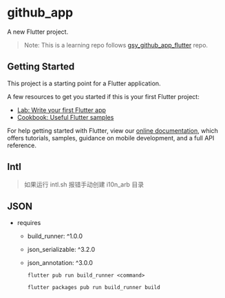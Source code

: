 # github_app

A new Flutter project.

> Note: This is a learning repo follows [gsy_github_app_flutter](gsy_github_app_flutter) repo.

## Getting Started

This project is a starting point for a Flutter application.

A few resources to get you started if this is your first Flutter project:

- [Lab: Write your first Flutter app](https://flutter.dev/docs/get-started/codelab)
- [Cookbook: Useful Flutter samples](https://flutter.dev/docs/cookbook)

For help getting started with Flutter, view our
[online documentation](https://flutter.dev/docs), which offers tutorials,
samples, guidance on mobile development, and a full API reference.

## Intl

> 如果运行 intl.sh 报错手动创建 i10n_arb 目录

## JSON

- requires

  - build_runner: ^1.0.0
  - json_serializable: ^3.2.0
  - json_annotation: ^3.0.0

    `flutter pub run build_runner <command>`

    `flutter packages pub run build_runner build`